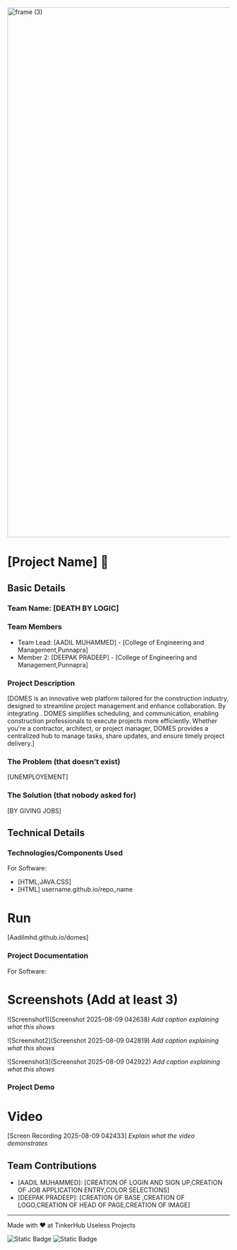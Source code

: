 <img width="3188" height="1202" alt="frame (3)" src="https://github.com/user-attachments/assets/517ad8e9-ad22-457d-9538-a9e62d137cd7" />


# [Project Name] 🎯


## Basic Details
### Team Name: [DEATH BY LOGIC]


### Team Members
- Team Lead: [AADIL MUHAMMED] - [College of Engineering and Management,Punnapra]
- Member 2: [DEEPAK PRADEEP] - [College of Engineering and Management,Punnapra]
  

### Project Description
[DOMES is an innovative web platform tailored for the construction industry, designed to streamline project management and enhance collaboration. By integrating . DOMES simplifies scheduling, and communication, enabling construction professionals to execute projects more efficiently. Whether you're a contractor, architect, or project manager, DOMES provides a centralized hub to manage tasks, share updates, and ensure timely project delivery.]


### The Problem (that doesn't exist)
[UNEMPLOYEMENT]

### The Solution (that nobody asked for)
[BY GIVING JOBS]

## Technical Details
### Technologies/Components Used
For Software:
- [HTML,JAVA.CSS]
- [HTML]
username.github.io/repo_name

# Run
[Aadilmhd.github.io/domes]

### Project Documentation
For Software:

# Screenshots (Add at least 3)
![Screenshot1](Screenshot 2025-08-09 042638)
*Add caption explaining what this shows*

![Screenshot2](Screenshot 2025-08-09 042819)
*Add caption explaining what this shows*

![Screenshot3](Screenshot 2025-08-09 042922)
*Add caption explaining what this shows*



### Project Demo
# Video
[Screen Recording 2025-08-09 042433]
*Explain what the video demonstrates*



## Team Contributions
- [AADIL MUHAMMED]: [CREATION OF LOGIN AND SIGN UP,CREATION OF JOB APPLICATION ENTRY,COLOR SELECTIONS]
- [DEEPAK PRADEEP]: [CREATION OF BASE ,CREATION OF LOGO,CREATION OF HEAD OF PAGE,CREATION OF IMAGE]


---
Made with ❤️ at TinkerHub Useless Projects 

![Static Badge](https://img.shields.io/badge/TinkerHub-24?color=%23000000&link=https%3A%2F%2Fwww.tinkerhub.org%2F)
![Static Badge](https://img.shields.io/badge/UselessProjects--25-25?link=https%3A%2F%2Fwww.tinkerhub.org%2Fevents%2FQ2Q1TQKX6Q%2FUseless%2520Projects)



